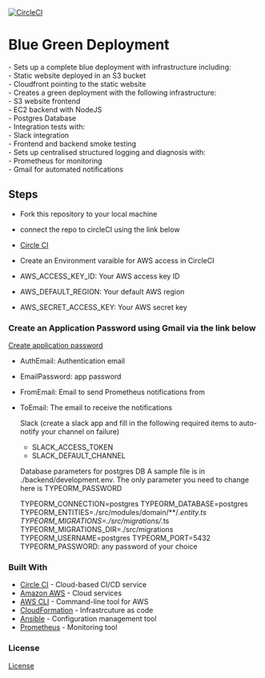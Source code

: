 [![CircleCI](https://circleci.com/gh/Goddhi/Ci-CD-Project.svg?style=svg&circle-token=<YOUR_STATUS_API_TOKEN>)](https://app.circleci.com/pipelines/github/Goddhi/Ci-CD-Project)

<h1>Blue Green Deployment </h1>
- Sets up a complete blue deployment with infrastructure including:<br>
   - Static website deployed in an S3 bucket<br>
   - Cloudfront pointing to the static website<br>
- Creates a green deployment with the following infrastructure:<br>
  - S3 website frontend<br>
  - EC2 backend with NodeJS<br>
  - Postgres Database<br>
  - Integration tests with:<br>
  - Slack integration<br>
  - Frontend and backend smoke testing<br>
 - Sets up centralised structured logging and diagnosis with:<br> 
  - Prometheus for monitoring<br>
  - Gmail for automated notifications<br>


  <h2>Steps</h2>

   - Fork this repository to your local machine
   - connect the repo to circleCI using the link below
   - [Circle CI](www.circleci.com)
   - Create an Environment varaible for AWS access in CircleCI

   - AWS_ACCESS_KEY_ID: Your AWS access key ID
   - AWS_DEFAULT_REGION: Your default AWS region
   - AWS_SECRET_ACCESS_KEY: Your AWS secret key

   <h3>Create an Application Password using Gmail via the link below</h3>

   [Create application password](https://support.google.com/accounts/answer/185833?hl=en)

  - AuthEmail: Authentication email
  - EmailPassword: app password
  - FromEmail: Email to send Prometheus notifications from
  - ToEmail: The email to receive the notifications

    Slack (create a slack app and fill in the following required items to auto-notify your channel on failure)

    - SLACK_ACCESS_TOKEN
    - SLACK_DEFAULT_CHANNEL

    Database parameters for postgres DB
    A sample file is in ./backend/development.env. The only parameter you need to change here is TYPEORM_PASSWORD

      TYPEORM_CONNECTION=postgres
      TYPEORM_DATABASE=postgres
      TYPEORM_ENTITIES=./src/modules/domain/**/*.entity.ts
      TYPEORM_MIGRATIONS=./src/migrations/*.ts
      TYPEORM_MIGRATIONS_DIR=./src/migrations
      TYPEORM_USERNAME=postgres
      TYPEORM_PORT=5432
      TYPEORM_PASSWORD: any password of your choice
### Built With

- [Circle CI](www.circleci.com) - Cloud-based CI/CD service
- [Amazon AWS](https://aws.amazon.com/) - Cloud services
- [AWS CLI](https://aws.amazon.com/cli/) - Command-line tool for AWS
- [CloudFormation](https://aws.amazon.com/cloudformation/) - Infrastrcuture as code
- [Ansible](https://www.ansible.com/) - Configuration management tool
- [Prometheus](https://prometheus.io/) - Monitoring tool

### License

[License](LICENSE.md)
